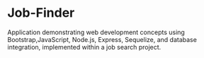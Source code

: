 # Job-Finder
Application demonstrating web development concepts using Bootstrap,JavaScript, Node.js, Express, Sequelize, and database integration, implemented within a job search project.
